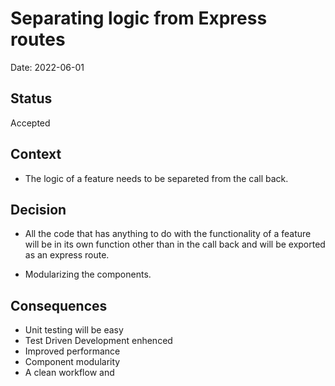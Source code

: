 # Separating logic from Express routes 

Date: 2022-06-01

## Status

Accepted

## Context

* The logic of a feature needs to be separeted from the call back.

## Decision

* All the code that has anything to do with the functionality of a feature will be in its own function other than in the call back and will be exported as an express route.

* Modularizing the components.

## Consequences

* Unit testing will be easy
* Test Driven Development enhenced 
* Improved performance
* Component modularity
* A clean workflow and 
